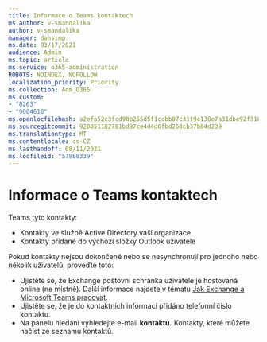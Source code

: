 ```yaml
---
title: Informace o Teams kontaktech
ms.author: v-smandalika
author: v-smandalika
manager: dansimp
ms.date: 03/17/2021
audience: Admin
ms.topic: article
ms.service: o365-administration
ROBOTS: NOINDEX, NOFOLLOW
localization_priority: Priority
ms.collection: Adm_O365
ms.custom:
- "8263"
- "9004610"
ms.openlocfilehash: a2efa52c3fcd90b255d5f1ccbb07c31f9c138e7a31dbe92f318418fb1643601d
ms.sourcegitcommit: 920051182781bd97ce4d4d6fbd268cb37b84d239
ms.translationtype: MT
ms.contentlocale: cs-CZ
ms.lasthandoff: 08/11/2021
ms.locfileid: "57868339"
---
```

# <a name="information-about-teams-contacts"></a>Informace o Teams kontaktech

Teams tyto kontakty:

- Kontakty ve službě Active Directory vaší organizace
- Kontakty přidané do výchozí složky Outlook uživatele

Pokud kontakty nejsou dokončené nebo se nesynchronují pro jednoho nebo několik uživatelů, proveďte toto:

- Ujistěte se, že Exchange poštovní schránka uživatele je hostovaná online (ne místně). Další informace najdete v tématu [Jak Exchange a Microsoft Teams pracovat](https://docs.microsoft.com/microsoftteams/exchange-teams-interact).
- Ujistěte se, že je do kontaktních informací přidáno telefonní číslo kontaktu.
- Na panelu hledání vyhledejte e-mail **kontaktu.** Kontakty, které můžete načíst ze seznamu kontaktů.


